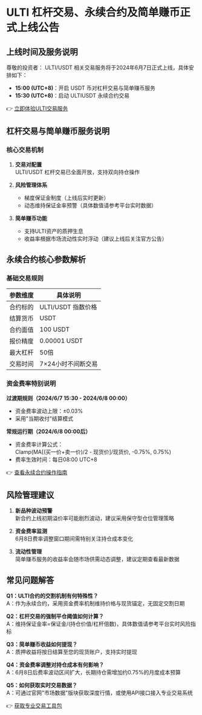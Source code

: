 # ULTI 杠杆交易、永续合约及简单赚币正式上线公告

## 上线时间及服务说明
尊敬的投资者：
ULTI/USDT 相关交易服务将于2024年6月7日正式上线，具体安排如下：
- **15:00 (UTC+8)**：开启 USDT 币对杠杆交易与简单赚币服务
- **15:30 (UTC+8)**：启动 ULTIUSDT 永续合约交易

👉 [立即体验ULTI交易服务](https://bit.ly/okx_welcome)

## 杠杆交易与简单赚币服务说明
### 核心交易机制
1. **交易对配置**  
   ULTI/USDT 杠杆交易已全面开放，支持双向持仓操作

2. **风险管理体系**  
   - 梯度保证金制度（上线后实时更新）
   - 动态维持保证金率预警（具体数值请参考平台实时数据）

3. **简单赚币功能**  
   - 支持ULTI资产的质押生息
   - 收益率根据市场流动性实时浮动（建议上线后关注官方公告）

## 永续合约核心参数解析
### 基础交易规则

| 参数维度       | 具体说明                         |
|----------------|----------------------------------|
| 合约标的       | ULTI/USDT 指数价格               |
| 结算货币       | USDT                             |
| 合约面值       | 100 USDT                         |
| 报价精度       | 0.00001 USDT                     |
| 最大杠杆       | 50倍                             |
| 交易时间       | 7×24小时不间断交易               |

### 资金费率特别说明
**过渡期规则（2024/6/7 15:30 - 2024/6/8 00:00）**  
- 资金费率波动上限：±0.03%  
- 采用"当期收付"结算模式  

**常规运行期（2024/6/8 00:00后）**  
- 资金费率计算公式：  
  Clamp(MA[(买一价+卖一价)/2 - 现货价]/现货价, -0.75%, 0.75%)  
- 费率生效时间：每日08:00 UTC+8  

👉 [查看永续合约操作指南](https://bit.ly/okx_welcome)

## 风险管理建议
1. **新品种波动预警**  
   新合约上线初期溢价率可能剧烈波动，建议采用保守型仓位管理策略

2. **资金费率监测**  
   6月8日费率调整窗口期间需特别关注持仓成本变化

3. **流动性管理**  
   简单赚币服务的收益率会随市场供需动态调整，建议定期查看最新数据

## 常见问题解答
**Q1：ULTI合约的交割机制有何特殊性？**  
A：作为永续合约，采用资金费率机制维持价格与现货锚定，无固定交割日期

**Q2：杠杆交易的强制平仓阈值如何计算？**  
A：维持保证金率=保证金/(持仓价值/杠杆倍数)，具体数值请参考平台实时风险指标

**Q3：简单赚币收益如何提现？**  
A：质押收益将按日结算至您的现货账户，支持实时提现

**Q4：资金费率调整对持仓成本有何影响？**  
A：6月8日后费率波动区间扩大，长期持仓需增加约0.75%的月度成本预算

**Q5：如何获取实时交易数据？**  
A：可通过官网"市场数据"版块获取深度行情，或使用API接口接入专业交易系统

👉 [获取专业交易工具包](https://bit.ly/okx_welcome)  
